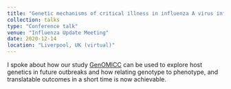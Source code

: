 ```yaml
---
title: "Genetic mechanisms of critical illness in influenza A virus infection: pandemic proof of principle"
collection: talks
type: "Conference talk"
venue: "Influenza Update Meeting"
date: 2020-12-14
location: "Liverpool, UK (virtual)"
---
```


I spoke about how our study [GenOMICC](www.genomicc.org) can be used to explore host genetics in future outbreaks and how relating genotype to phenotype, and translatable outcomes in a short time is now achievable.
